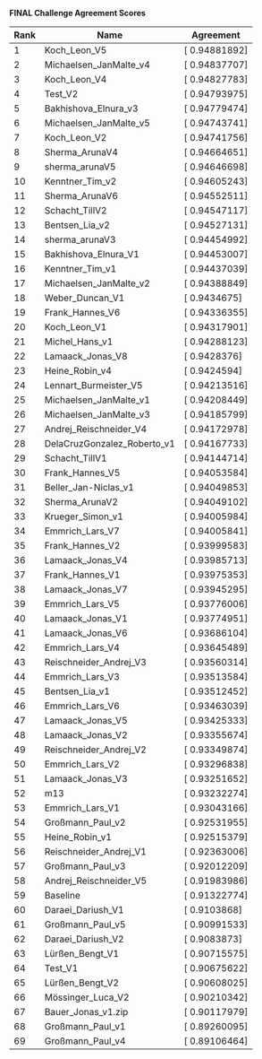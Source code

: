 **FINAL Challenge Agreement Scores**



|Rank|Name|Agreement|
|----|-----|---|
|1|Koch_Leon_V5|[ 0.94881892]|
|2|Michaelsen_JanMalte_v4|[ 0.94837707]|
|3|Koch_Leon_V4|[ 0.94827783]|
|4|Test_V2|[ 0.94793975]|
|5|Bakhishova_Elnura_v3|[ 0.94779474]|
|6|Michaelsen_JanMalte_v5|[ 0.94743741]|
|7|Koch_Leon_V2|[ 0.94741756]|
|8|Sherma_ArunaV4|[ 0.94664651]|
|9|sherma_arunaV5|[ 0.94646698]|
|10|Kenntner_Tim_v2|[ 0.94605243]|
|11|Sherma_ArunaV6|[ 0.94552511]|
|12|Schacht_TillV2|[ 0.94547117]|
|13|Bentsen_Lia_v2|[ 0.94527131]|
|14|sherma_arunaV3|[ 0.94454992]|
|15|Bakhishova_Elnura_V1|[ 0.94453007]|
|16|Kenntner_Tim_v1|[ 0.94437039]|
|17|Michaelsen_JanMalte_v2|[ 0.94388849]|
|18|Weber_Duncan_V1|[ 0.9434675]|
|19|Frank_Hannes_V6|[ 0.94336355]|
|20|Koch_Leon_V1|[ 0.94317901]|
|21|Michel_Hans_v1|[ 0.94288123]|
|22|Lamaack_Jonas_V8|[ 0.9428376]|
|23|Heine_Robin_v4|[ 0.9424594]|
|24|Lennart_Burmeister_V5|[ 0.94213516]|
|25|Michaelsen_JanMalte_v1|[ 0.94208449]|
|26|Michaelsen_JanMalte_v3|[ 0.94185799]|
|27|Andrej_Reischneider_V4|[ 0.94172978]|
|28|DelaCruzGonzalez_Roberto_v1|[ 0.94167733]|
|29|Schacht_TillV1|[ 0.94144714]|
|30|Frank_Hannes_V5|[ 0.94053584]|
|31|Beller_Jan-Niclas_v1|[ 0.94049853]|
|32|Sherma_ArunaV2|[ 0.94049102]|
|33|Krueger_Simon_v1|[ 0.94005984]|
|34|Emmrich_Lars_V7|[ 0.94005841]|
|35|Frank_Hannes_V2|[ 0.93999583]|
|36|Lamaack_Jonas_V4|[ 0.93985713]|
|37|Frank_Hannes_V1|[ 0.93975353]|
|38|Lamaack_Jonas_V7|[ 0.93945295]|
|39|Emmrich_Lars_V5|[ 0.93776006]|
|40|Lamaack_Jonas_V1|[ 0.93774951]|
|41|Lamaack_Jonas_V6|[ 0.93686104]|
|42|Emmrich_Lars_V4|[ 0.93645489]|
|43|Reischneider_Andrej_V3|[ 0.93560314]|
|44|Emmrich_Lars_V3|[ 0.93513584]|
|45|Bentsen_Lia_v1|[ 0.93512452]|
|46|Emmrich_Lars_V6|[ 0.93463039]|
|47|Lamaack_Jonas_V5|[ 0.93425333]|
|48|Lamaack_Jonas_V2|[ 0.93355674]|
|49|Reischneider_Andrej_V2|[ 0.93349874]|
|50|Emmrich_Lars_V2|[ 0.93296838]|
|51|Lamaack_Jonas_V3|[ 0.93251652]|
|52|m13|[ 0.93232274]|
|53|Emmrich_Lars_V1|[ 0.93043166]|
|54|Großmann_Paul_v2|[ 0.92531955]|
|55|Heine_Robin_v1|[ 0.92515379]|
|56|Reischneider_Andrej_V1|[ 0.92363006]|
|57|Großmann_Paul_v3|[ 0.92012209]|
|58|Andrej_Reischneider_V5|[ 0.91983986]|
|59|Baseline|[ 0.91322774]|
|60|Daraei_Dariush_V1|[ 0.9103868]|
|61|Großmann_Paul_v5|[ 0.90991533]|
|62|Daraei_Dariush_V2|[ 0.9083873]|
|63|Lürßen_Bengt_V1|[ 0.90715575]|
|64|Test_V1|[ 0.90675622]|
|65|Lürßen_Bengt_V2|[ 0.90608025]|
|66|Mössinger_Luca_V2|[ 0.90210342]|
|67|Bauer_Jonas_v1.zip|[ 0.90117979]|
|68|Großmann_Paul_v1|[ 0.89260095]|
|69|Großmann_Paul_v4|[ 0.89106464]|
